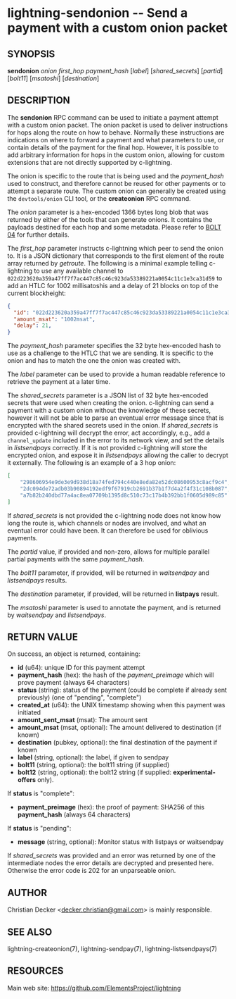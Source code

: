 lightning-sendonion -- Send a payment with a custom onion packet
================================================================

SYNOPSIS
--------

**sendonion** *onion* *first_hop* *payment_hash* \[*label*\] \[*shared_secrets*\] \[*partid*\] \[*bolt11*\]
\[*msatoshi*\] \[*destination*\]

DESCRIPTION
-----------

The **sendonion** RPC command can be used to initiate a payment attempt with a
custom onion packet. The onion packet is used to deliver instructions for hops
along the route on how to behave. Normally these instructions are indications
on where to forward a payment and what parameters to use, or contain details
of the payment for the final hop. However, it is possible to add arbitrary
information for hops in the custom onion, allowing for custom extensions that
are not directly supported by c-lightning.

The onion is specific to the route that is being used and the *payment_hash*
used to construct, and therefore cannot be reused for other payments or to
attempt a separate route. The custom onion can generally be created using the
`devtools/onion` CLI tool, or the **createonion** RPC command.

The *onion* parameter is a hex-encoded 1366 bytes long blob that was returned
by either of the tools that can generate onions. It contains the payloads
destined for each hop and some metadata. Please refer to [BOLT 04][bolt04] for
further details.

The *first_hop* parameter instructs c-lightning which peer to send the onion
to. It is a JSON dictionary that corresponds to the first element of the route
array returned by *getroute*. The following is a minimal example telling
c-lightning to use any available channel to `022d223620a359a47ff7f7ac447c85c46c923da53389221a0054c11c1e3ca31d59`
to add an HTLC for 1002 millisatoshis and a delay of 21 blocks on top of the current blockheight:

```json
{
  "id": "022d223620a359a47ff7f7ac447c85c46c923da53389221a0054c11c1e3ca31d59",
  "amount_msat": "1002msat",
  "delay": 21,
}
```

The *payment_hash* parameter specifies the 32 byte hex-encoded hash to use as
a challenge to the HTLC that we are sending. It is specific to the onion and
has to match the one the onion was created with.

The *label* parameter can be used to provide a human readable reference to
retrieve the payment at a later time.

The *shared_secrets* parameter is a JSON list of 32 byte hex-encoded secrets
that were used when creating the onion. c-lightning can send a payment with a
custom onion without the knowledge of these secrets, however it will not be
able to parse an eventual error message since that is encrypted with the
shared secrets used in the onion. If *shared_secrets* is provided c-lightning
will decrypt the error, act accordingly, e.g., add a `channel_update` included
in the error to its network view, and set the details in *listsendpays*
correctly. If it is not provided c-lightning will store the encrypted onion,
and expose it in *listsendpays* allowing the caller to decrypt it
externally. The following is an example of a 3 hop onion:

```json
[
	"298606954e9de3e9d938d18a74fed794c440e8eda82e52dc08600953c8acf9c4",
	"2dc094de72adb03b90894192edf9f67919cb2691b37b1f7d4a2f4f31c108b087",
	"a7b82b240dbd77a4ac8ea07709b1395d8c510c73c17b4b392bb1f0605d989c85"
]
```

If *shared_secrets* is not provided the c-lightning node does not know how
long the route is, which channels or nodes are involved, and what an eventual
error could have been. It can therefore be used for oblivious payments.

The *partid* value, if provided and non-zero, allows for multiple parallel
partial payments with the same *payment_hash*.

The *bolt11* parameter, if provided, will be returned in
*waitsendpay* and *listsendpays* results.

The *destination* parameter, if provided, will be returned in **listpays** result.

The *msatoshi* parameter is used to annotate the payment, and is returned by
*waitsendpay* and *listsendpays*.

RETURN VALUE
------------

[comment]: # (GENERATE-FROM-SCHEMA-START)
On success, an object is returned, containing:
- **id** (u64): unique ID for this payment attempt
- **payment_hash** (hex): the hash of the *payment_preimage* which will prove payment (always 64 characters)
- **status** (string): status of the payment (could be complete if already sent previously) (one of "pending", "complete")
- **created_at** (u64): the UNIX timestamp showing when this payment was initiated
- **amount_sent_msat** (msat): The amount sent
- **amount_msat** (msat, optional): The amount delivered to destination (if known)
- **destination** (pubkey, optional): the final destination of the payment if known
- **label** (string, optional): the label, if given to sendpay
- **bolt11** (string, optional): the bolt11 string (if supplied)
- **bolt12** (string, optional): the bolt12 string (if supplied: **experimental-offers** only).

If **status** is "complete":
  - **payment_preimage** (hex): the proof of payment: SHA256 of this **payment_hash** (always 64 characters)

If **status** is "pending":
  - **message** (string, optional): Monitor status with listpays or waitsendpay

[comment]: # (GENERATE-FROM-SCHEMA-END)

If *shared_secrets* was provided and an error was returned by one of the
intermediate nodes the error details are decrypted and presented
here. Otherwise the error code is 202 for an unparseable onion.

AUTHOR
------

Christian Decker <<decker.christian@gmail.com>> is mainly responsible.

SEE ALSO
--------

lightning-createonion(7), lightning-sendpay(7), lightning-listsendpays(7)

RESOURCES
---------

Main web site: <https://github.com/ElementsProject/lightning>

[bolt04]: https://github.com/lightningnetwork/lightning-rfc/blob/master/04-onion-routing.md
[comment]: # ( SHA256STAMP:aeade675a3e42ffc0b7be2bfefe429fdc5b52e6f4000687db90dfffd5b0b588d)
